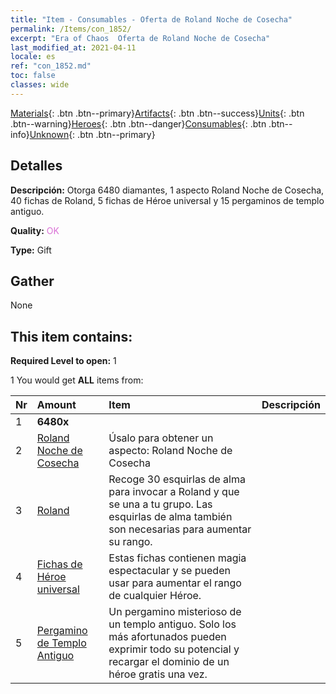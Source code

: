 ```yaml
---
title: "Item - Consumables - Oferta de Roland Noche de Cosecha"
permalink: /Items/con_1852/
excerpt: "Era of Chaos  Oferta de Roland Noche de Cosecha"
last_modified_at: 2021-04-11
locale: es
ref: "con_1852.md"
toc: false
classes: wide
---
```

 [Materials](/es/Items/){: .btn .btn--primary}[Artifacts](/es/Items/Artifacts/){: .btn .btn--success}[Units](/es/Items/Units/){: .btn .btn--warning}[Heroes](/es/Items/Heroes/){: .btn .btn--danger}[Consumables](/es/Items/Consumables/){: .btn .btn--info}[Unknown](/es/Items/Unknown/){: .btn .btn--primary}

## Detalles
 **Descripción:** Otorga 6480 diamantes, 1 aspecto Roland Noche de Cosecha, 40 fichas de Roland, 5 fichas de Héroe universal y 15 pergaminos de templo antiguo.

 **Quality:** <span style="color: #DA70D6">OK</span>

 **Type:** Gift

## Gather

  None

## This item contains:

 **Required Level to open:** 1

 1 You would get **ALL** items  from:

  | Nr | Amount |     Item    | Descripción |
  |:---|:-------|:------------|:-----------:|
  | 1 |  **6480x** | <i class="fas fa-gem"/> |  | 
  | 2 | [Roland Noche de Cosecha](/es/Items/con_1034/) | Úsalo para obtener un aspecto: Roland Noche de Cosecha | 
  | 3 | [Roland](/es/Items/her_362/) | Recoge 30 esquirlas de alma para invocar a Roland y que se una a tu grupo. Las esquirlas de alma también son necesarias para aumentar su rango. | 
  | 4 | [Fichas de Héroe universal](/es/Items/her_358/) | Estas fichas contienen magia espectacular y se pueden usar para aumentar el rango de cualquier Héroe. | 
  | 5 | [Pergamino de Templo Antiguo](/es/Items/con_697/) | Un pergamino misterioso de un templo antiguo. Solo los más afortunados pueden exprimir todo su potencial y recargar el dominio de un héroe gratis una vez. | 
